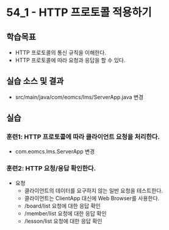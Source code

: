 # 54_1 - HTTP 프로토콜 적용하기

## 학습목표

- HTTP 프로토콜의 통신 규칙을 이해한다.
- HTTP 프로토콜에 따라 요청과 응답을 할 수 있다.

## 실습 소스 및 결과

- src/main/java/com/eomcs/lms/ServerApp.java 변경

## 실습  

### 훈련1: HTTP 프로토콜에 따라 클라이언트 요청을 처리한다.

- com.eomcs.lms.ServerApp 변경

### 훈련2: HTTP 요청/응답 확인한다.

- 요청
  - 클라이언트의 데이터를 요구하지 않는 일반 요청을 테스트한다.
  - 클라이언트는 ClientApp 대신에 Web Browser를 사용한다.
  - /board/list 요청에 대한 응답 확인 
  - /member/list 요청에 대한 응답 확인
  - /lesson/list 요청에 대한 응답 확인



